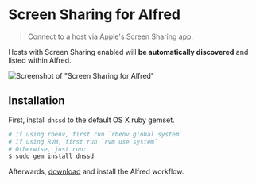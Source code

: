 # Screen Sharing for Alfred

> Connect to a host via Apple's Screen Sharing app.

Hosts with Screen Sharing enabled will **be automatically discovered** and listed within Alfred.

![Screenshot of "Screen Sharing for Alfred"](screenshot.png)

## Installation

First, install `dnssd` to the default OS X ruby gemset.

```bash
# If using rbenv, first run `rbenv global system`
# If using RVM, first run `rvm use system`
# Otherwise, just run:
$ sudo gem install dnssd
```

Afterwards, [download](Screen%20Sharing.alfredworkflow?raw=true) and install the Alfred workflow.
